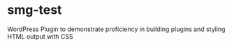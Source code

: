 # smg-test
WordPress Plugin to demonstrate proficiency in building plugins and styling HTML output with CSS
